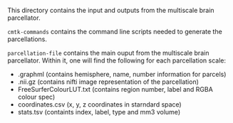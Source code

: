 This directory contains the input and outputs from the multiscale brain 
parcellator. 

`cmtk-commands` contains the command line scripts needed to generate the
parcellations. 

`parcellation-file` contains the main ouput from the multiscale brain parcellator. 
Within it, one will find the following for each parcellation scale: 
* .graphml (contains hemisphere, name, number information for parcels)
* .nii.gz (contains nifti image representation of the parcellation)
* FreeSurferColourLUT.txt (contains region number, label and RGBA colour spec)
* coordinates.csv (x, y, z coordinates in starndard space)
* stats.tsv (containts index, label, type and mm3 volume)


